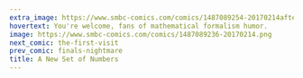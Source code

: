 ```yaml
---
extra_image: https://www.smbc-comics.com/comics/1487089254-20170214after.png
hovertext: You're welcome, fans of mathematical formalism humor.
image: https://www.smbc-comics.com/comics/1487089236-20170214.png
next_comic: the-first-visit
prev_comic: finals-nightmare
title: A New Set of Numbers
---
```


